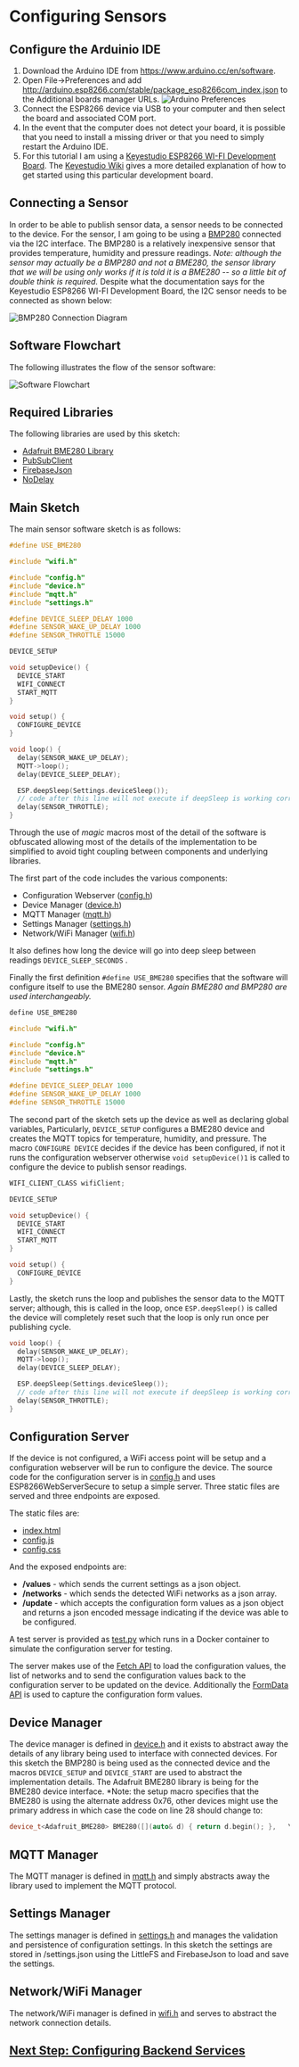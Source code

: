 # Configuring Sensors

## Configure the Arduinio IDE

1. Download the Arduino IDE from https://www.arduino.cc/en/software.
2. Open File->Preferences and add http://arduino.esp8266.com/stable/package_esp8266com_index.json to the Additional boards manager URLs.
![Arduino Preferences](/docs/images/Arduino_Preferences.png)
3. Connect the ESP8266 device via USB to your computer and then select the board and associated COM port.
4. In the event that the computer does not detect your board, it is possible that you need to install a missing driver or that you need to simply restart the Arduino IDE.
5. For this tutorial I am using a [Keyestudio ESP8266 WI-FI Development Board](https://www.keyestudio.com/products/keyestudio-esp8266-wi-fi-development-boardusb-cable-for-arduino-based-on-esp8266-12fwifi-support-rtos). The [Keyestudio Wiki](https://wiki.keyestudio.com/Ks0354_Keyestudio_ESP8266_WI-FI_Development_Board) gives a more detailed explanation of how to get started using this particular development board.

## Connecting a Sensor

In order to be able to publish sensor data, a sensor needs to be connected to the device. For the sensor, I am going to be using a [BMP280](https://www.aliexpress.com/item/32680504702.html) connected via the I2C interface. The BMP280 is a relatively inexpensive sensor that provides temperature, humidity and pressure readings. *Note: although the sensor may actually be a BMP280 and not a BME280, the sensor library that we will be using only works if it is told it is a BME280 -- so a little bit of double think is required.* Despite what the documentation says for the Keyestudio ESP8266 WI-FI Development Board, the I2C sensor needs to be connected as shown below:

![BMP280 Connection Diagram](/docs/images/iot_bmp280_connection.png)

## Software Flowchart

The following illustrates the flow of the sensor software:

![Software Flowchart](/docs/images/iot_software_flow.png)

## Required Libraries

The following libraries are used by this sketch:

* [Adafruit BME280 Library](https://github.com/adafruit/Adafruit_BME280_Library)
* [PubSubClient](https://github.com/knolleary/pubsubclient)
* [FirebaseJson](https://github.com/mobizt/FirebaseJson)
* [NoDelay](https://github.com/M-tech-Creations/NoDelay)

## Main Sketch

The main sensor software sketch is as follows:

```cpp
#define USE_BME280

#include "wifi.h"

#include "config.h"
#include "device.h"
#include "mqtt.h"
#include "settings.h"

#define DEVICE_SLEEP_DELAY 1000
#define SENSOR_WAKE_UP_DELAY 1000
#define SENSOR_THROTTLE 15000

DEVICE_SETUP

void setupDevice() {
  DEVICE_START
  WIFI_CONNECT
  START_MQTT
}

void setup() {
  CONFIGURE_DEVICE
}

void loop() {
  delay(SENSOR_WAKE_UP_DELAY);
  MQTT->loop();
  delay(DEVICE_SLEEP_DELAY);

  ESP.deepSleep(Settings.deviceSleep());
  // code after this line will not execute if deepSleep is working correctly
  delay(SENSOR_THROTTLE);
}
```

Through the use of *magic* macros most of the detail of the software is obfuscated allowing most of the details of the implementation to be simplified to avoid tight coupling between components and underlying libraries.

The first part of the code includes the various components:

* Configuration Webserver ([config.h](../../src/esp8266_sensor/config.h))
* Device Manager ([device.h](../../src/esp8266_sensor/device.h))
* MQTT Manager ([mqtt.h](../../src/esp8266_sensor/mqtt.h))
* Settings Manager ([settings.h](../../src/esp8266_sensor/settings.h))
* Network/WiFi Manager ([wifi.h](../../src/esp8266_sensor/wifi.h))
  
It also defines how long the device will go into deep sleep between readings ``DEVICE_SLEEP_SECONDS`` .

Finally the first definition ``#define USE_BME280`` specifies that the software will configure itself to use the BME280 sensor. *Again BME280 and BMP280 are used interchangeably.*

```cpp
define USE_BME280

#include "wifi.h"

#include "config.h"
#include "device.h"
#include "mqtt.h"
#include "settings.h"

#define DEVICE_SLEEP_DELAY 1000
#define SENSOR_WAKE_UP_DELAY 1000
#define SENSOR_THROTTLE 15000
```

The second part of the sketch sets up the device as well as declaring global variables, Particularly, ``DEVICE_SETUP`` configures a BME280 device and creates the MQTT topics for temperature, humidity, and pressure. The macro ``CONFIGURE DEVICE`` decides if the device has been configured, if not it runs the configuration webserver otherwise ``void setupDevice()1`` is called to configure the device to publish sensor readings.

```cpp
WIFI_CLIENT_CLASS wifiClient;

DEVICE_SETUP

void setupDevice() {
  DEVICE_START
  WIFI_CONNECT
  START_MQTT
}

void setup() {
  CONFIGURE_DEVICE
}
```

Lastly, the sketch runs the loop and publishes the sensor data to the MQTT server; although, this is called in the loop, once ``ESP.deepSleep()`` is called the device will completely reset such that the loop is only run once per publishing cycle.

```cpp
void loop() {
  delay(SENSOR_WAKE_UP_DELAY);
  MQTT->loop();
  delay(DEVICE_SLEEP_DELAY);

  ESP.deepSleep(Settings.deviceSleep());
  // code after this line will not execute if deepSleep is working correctly
  delay(SENSOR_THROTTLE);
}
```

## Configuration Server

If the device is not configured, a WiFi access point will be setup and a configuration webserver will be run to configure the device. The source code for the configuration server is in [config.h](../../src/esp8266_sensor/config.h) and uses ESP8266WebServerSecure to setup a simple server. Three static files are served and three endpoints are exposed.

The static files are:

* [index.html](../../src/config_html/static/index.html)
* [config.js](../../src/config_html/static/config.js)
* [config.css](../../src/config_html/static/config.css)

And the exposed endpoints are:

* **/values** - which sends the current settings as a json object.
* **/networks** - which sends the detected WiFi networks as a json array.
* **/update** - which accepts the configuration form values as a json object and returns a json encoded message indicating if the device was able to be configured.

A test server is provided as [test.py](../../src/config_html/test.py) which runs in a Docker container to simulate the configuration server for testing.

The server makes use of the [Fetch API](https://developer.mozilla.org/en-US/docs/Web/API/Fetch_API) to load the configuration values, the list of networks and to send the configuration values back to the configuration server to be updated on the device. Additionally the [FormData API](https://developer.mozilla.org/en-US/docs/Web/API/FormData) is used to capture the configuration form values.


## Device Manager

The device manager is defined in [device.h](../../src/esp8266_sensor/device.h) and it exists to abstract away the details of any library being used to interface with connected devices. For this sketch the BMP280 is being used as the connected device and the macros ``DEVICE_SETUP`` and ``DEVICE_START`` are used to abstract the implementation details. The Adafruit BME280 library is being for the BME280 device interface. *Note: the setup macro specifies that the BME280 is using the alternate address 0x76, other devices might use the primary address in which case the code on line 28 should change to:

```cpp
device_t<Adafruit_BME280> BME280([](auto& d) { return d.begin(); },   \
```

## MQTT Manager

The MQTT manager is defined in [mqtt.h](../../src/esp8266_sensor/mqtt.h) and simply abstracts away the library used to implement the MQTT protocol.

## Settings Manager

The settings manager is defined in [settings.h](../../src/esp8266_sensor/settings.h) and manages the validation and persistence of configuration settings. In this sketch the settings are stored in /settings.json using the LittleFS and FirebaseJson to load and save the settings.

## Network/WiFi Manager

The network/WiFi manager is defined in [wifi.h](../../src/esp8266_sensor/wifi.h) and serves to abstract the network connection details.

## [Next Step: Configuring Backend Services](../step_2/index.md)